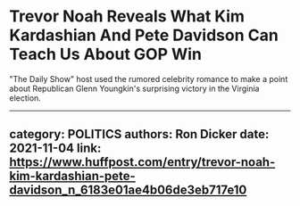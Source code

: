 # Trevor Noah Reveals What Kim Kardashian And Pete Davidson Can Teach Us About GOP Win

"The Daily Show" host used the rumored celebrity romance to make a point about Republican Glenn Youngkin's surprising victory in the Virginia election.

---
category: POLITICS
authors: Ron Dicker
date: 2021-11-04
link: https://www.huffpost.com/entry/trevor-noah-kim-kardashian-pete-davidson_n_6183e01ae4b06de3eb717e10
---
